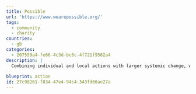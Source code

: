 ```yaml
---
title: Possible
url: 'https://www.wearepossible.org/'
tags:
  - community
  - charity
countries:
  - gb
categories:
  - 207559a4-fe66-4c3d-bc6c-4f721f9562a4
description: |
  Combining individual and local actions with larger systemic change, we face our climate dread with a can-do attitude and sense of fun. Possible are tackling the climate cisis by inspiring people to act in 5 key areas - eat & buy, travel, enery, nature and talking.
  
blueprint: action
id: 27c98261-f834-47e4-94c4-343fd66ae27a
---
```

